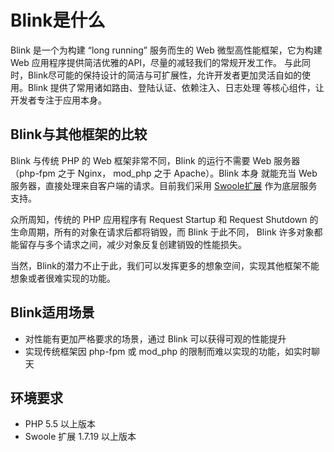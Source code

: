 Blink是什么
==========

Blink 是一个为构建 “long running” 服务而生的 Web 微型高性能框架，它为构建 Web 应用程序提供简洁优雅的API，尽量的减轻我们的常规开发工作。
与此同时，Blink尽可能的保持设计的简洁与可扩展性，允许开发者更加灵活自如的使用。Blink 提供了常用诸如路由、登陆认证、依赖注入、日志处理
等核心组件，让开发者专注于应用本身。


Blink与其他框架的比较
-------------------

Blink 与传统 PHP 的 Web 框架非常不同，Blink 的运行不需要 Web 服务器（php-fpm 之于 Nginx， mod_php 之于 Apache）。Blink 本身
就能充当 Web 服务器，直接处理来自客户端的请求。目前我们采用 [Swoole扩展](https://github.com/swoole/swoole-src) 作为底层服务支持。

众所周知，传统的 PHP 应用程序有 Request Startup 和 Request Shutdown 的生命周期，所有的对象在请求后都将销毁，而 Blink 于此不同，
Blink 许多对象都能留存与多个请求之间，减少对象反复创建销毁的性能损失。

当然，Blink的潜力不止于此，我们可以发挥更多的想象空间，实现其他框架不能想象或者很难实现的功能。


Blink适用场景
------------

* 对性能有更加严格要求的场景，通过 Blink 可以获得可观的性能提升
* 实现传统框架因 php-fpm 或 mod_php 的限制而难以实现的功能，如实时聊天


环境要求
-------

* PHP 5.5 以上版本
* Swoole 扩展 1.7.19 以上版本
